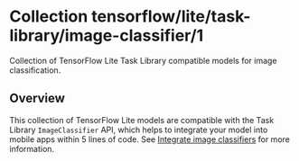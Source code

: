 # Collection tensorflow/lite/task-library/image-classifier/1

Collection of TensorFlow Lite Task Library compatible models for image
classification.

<!-- module-type: image-classification -->
<!-- task: image-classification -->

## Overview

This collection of TensorFlow Lite models are compatible with the Task Library
`ImageClassifier` API, which helps to integrate your model into mobile apps
within 5 lines of code. See
[Integrate image classifiers](https://www.tensorflow.org/lite/inference_with_metadata/task_library/image_classifier)
for more information.

<!-- A list of models in the collection -->
<!-- (https://tfhub.dev/agripredict/lite-model/disease-classification/1) -->
<!-- (https://tfhub.dev/bohemian-visual-recognition-alliance/lite-model/models/mushroom-identification_v1/1) -->
<!-- (https://tfhub.dev/google/lite-model/aiy/vision/classifier/birds_V1/1) -->
<!-- (https://tfhub.dev/google/lite-model/aiy/vision/classifier/birds_V1/2) -->
<!-- (https://tfhub.dev/google/lite-model/aiy/vision/classifier/birds_V1/3) -->
<!-- (https://tfhub.dev/google/lite-model/aiy/vision/classifier/food_V1/1) -->
<!-- (https://tfhub.dev/google/lite-model/aiy/vision/classifier/insects_V1/1) -->
<!-- (https://tfhub.dev/google/lite-model/aiy/vision/classifier/insects_V1/2) -->
<!-- (https://tfhub.dev/google/lite-model/aiy/vision/classifier/insects_V1/3) -->
<!-- (https://tfhub.dev/google/lite-model/aiy/vision/classifier/plants_V1/1) -->
<!-- (https://tfhub.dev/google/lite-model/aiy/vision/classifier/plants_V1/2) -->
<!-- (https://tfhub.dev/google/lite-model/aiy/vision/classifier/plants_V1/3) -->
<!-- (https://tfhub.dev/google/lite-model/cropnet/classifier/cassava_disease_V1/1) -->
<!-- (https://tfhub.dev/google/lite-model/on_device_vision/classifier/landmarks_classifier_africa_V1/1) -->
<!-- (https://tfhub.dev/google/lite-model/on_device_vision/classifier/landmarks_classifier_asia_V1/1) -->
<!-- (https://tfhub.dev/google/lite-model/on_device_vision/classifier/landmarks_classifier_europe_V1/1) -->
<!-- (https://tfhub.dev/google/lite-model/on_device_vision/classifier/landmarks_classifier_north_america_V1/1) -->
<!-- (https://tfhub.dev/google/lite-model/on_device_vision/classifier/landmarks_classifier_oceania_antarctica_V1/1) -->
<!-- (https://tfhub.dev/google/lite-model/on_device_vision/classifier/landmarks_classifier_south_america_V1/1) -->
<!-- (https://tfhub.dev/google/lite-model/on_device_vision/classifier/popular_us_products_V1/1) -->
<!-- (https://tfhub.dev/google/lite-model/on_device_vision/classifier/popular_wine_V1/1) -->
<!-- (https://tfhub.dev/tensorflow/lite-model/densenet/1/metadata/1) -->
<!-- (https://tfhub.dev/tensorflow/lite-model/efficientnet/lite0/fp32/1) -->
<!-- (https://tfhub.dev/tensorflow/lite-model/efficientnet/lite0/fp32/2) -->
<!-- (https://tfhub.dev/tensorflow/lite-model/efficientnet/lite0/int8/1) -->
<!-- (https://tfhub.dev/tensorflow/lite-model/efficientnet/lite0/int8/2) -->
<!-- (https://tfhub.dev/tensorflow/lite-model/efficientnet/lite1/fp32/1) -->
<!-- (https://tfhub.dev/tensorflow/lite-model/efficientnet/lite1/fp32/2) -->
<!-- (https://tfhub.dev/tensorflow/lite-model/efficientnet/lite1/int8/1) -->
<!-- (https://tfhub.dev/tensorflow/lite-model/efficientnet/lite1/int8/2) -->
<!-- (https://tfhub.dev/tensorflow/lite-model/efficientnet/lite2/fp32/1) -->
<!-- (https://tfhub.dev/tensorflow/lite-model/efficientnet/lite2/fp32/2) -->
<!-- (https://tfhub.dev/tensorflow/lite-model/efficientnet/lite2/int8/1) -->
<!-- (https://tfhub.dev/tensorflow/lite-model/efficientnet/lite2/int8/2) -->
<!-- (https://tfhub.dev/tensorflow/lite-model/efficientnet/lite3/fp32/1) -->
<!-- (https://tfhub.dev/tensorflow/lite-model/efficientnet/lite3/fp32/2) -->
<!-- (https://tfhub.dev/tensorflow/lite-model/efficientnet/lite3/int8/1) -->
<!-- (https://tfhub.dev/tensorflow/lite-model/efficientnet/lite3/int8/2) -->
<!-- (https://tfhub.dev/tensorflow/lite-model/efficientnet/lite4/fp32/1) -->
<!-- (https://tfhub.dev/tensorflow/lite-model/efficientnet/lite4/fp32/2) -->
<!-- (https://tfhub.dev/tensorflow/lite-model/efficientnet/lite4/int8/1) -->
<!-- (https://tfhub.dev/tensorflow/lite-model/efficientnet/lite4/int8/2) -->
<!-- (https://tfhub.dev/tensorflow/lite-model/inception_resnet_v2/1/metadata/1) -->
<!-- (https://tfhub.dev/tensorflow/lite-model/inception_v1_quant/1/metadata/1) -->
<!-- (https://tfhub.dev/tensorflow/lite-model/inception_v2_quant/1/metadata/1) -->
<!-- (https://tfhub.dev/tensorflow/lite-model/inception_v3/1/metadata/1) -->
<!-- (https://tfhub.dev/tensorflow/lite-model/inception_v3_quant/1/metadata/1) -->
<!-- (https://tfhub.dev/tensorflow/lite-model/inception_v4/1/metadata/1) -->
<!-- (https://tfhub.dev/tensorflow/lite-model/inception_v4_quant/1/default/1) -->
<!-- (https://tfhub.dev/tensorflow/lite-model/inception_v4_quant/1/metadata/1) -->
<!-- (https://tfhub.dev/tensorflow/lite-model/mnasnet_0.50_224/1/metadata/1) -->
<!-- (https://tfhub.dev/tensorflow/lite-model/mnasnet_0.75_224/1/metadata/1) -->
<!-- (https://tfhub.dev/tensorflow/lite-model/mnasnet_1.0_128/1/metadata/1) -->
<!-- (https://tfhub.dev/tensorflow/lite-model/mnasnet_1.0_160/1/metadata/1) -->
<!-- (https://tfhub.dev/tensorflow/lite-model/mnasnet_1.0_192/1/metadata/1) -->
<!-- (https://tfhub.dev/tensorflow/lite-model/mnasnet_1.0_224/1/metadata/1) -->
<!-- (https://tfhub.dev/tensorflow/lite-model/mnasnet_1.0_96/1/metadata/1) -->
<!-- (https://tfhub.dev/tensorflow/lite-model/mnasnet_1.3_224/1/metadata/1) -->
<!-- (https://tfhub.dev/tensorflow/lite-model/mobilenet_v1_0.25_128/1/metadata/1) -->
<!-- (https://tfhub.dev/tensorflow/lite-model/mobilenet_v1_0.25_128_quantized/1/default/1) -->
<!-- (https://tfhub.dev/tensorflow/lite-model/mobilenet_v1_0.25_128_quantized/1/metadata/1) -->
<!-- (https://tfhub.dev/tensorflow/lite-model/mobilenet_v1_0.25_160/1/metadata/1) -->
<!-- (https://tfhub.dev/tensorflow/lite-model/mobilenet_v1_0.25_160_quantized/1/metadata/1) -->
<!-- (https://tfhub.dev/tensorflow/lite-model/mobilenet_v1_0.25_192/1/metadata/1) -->
<!-- (https://tfhub.dev/tensorflow/lite-model/mobilenet_v1_0.25_192_quantized/1/metadata/1) -->
<!-- (https://tfhub.dev/tensorflow/lite-model/mobilenet_v1_0.25_224/1/metadata/1) -->
<!-- (https://tfhub.dev/tensorflow/lite-model/mobilenet_v1_0.25_224_quantized/1/metadata/1) -->
<!-- (https://tfhub.dev/tensorflow/lite-model/mobilenet_v1_0.50_128/1/metadata/1) -->
<!-- (https://tfhub.dev/tensorflow/lite-model/mobilenet_v1_0.50_128_quantized/1/default/1) -->
<!-- (https://tfhub.dev/tensorflow/lite-model/mobilenet_v1_0.50_128_quantized/1/metadata/1) -->
<!-- (https://tfhub.dev/tensorflow/lite-model/mobilenet_v1_0.50_160/1/metadata/1) -->
<!-- (https://tfhub.dev/tensorflow/lite-model/mobilenet_v1_0.50_160_quantized/1/default/1) -->
<!-- (https://tfhub.dev/tensorflow/lite-model/mobilenet_v1_0.50_160_quantized/1/metadata/1) -->
<!-- (https://tfhub.dev/tensorflow/lite-model/mobilenet_v1_0.50_192/1/metadata/1) -->
<!-- (https://tfhub.dev/tensorflow/lite-model/mobilenet_v1_0.50_192_quantized/1/default/1) -->
<!-- (https://tfhub.dev/tensorflow/lite-model/mobilenet_v1_0.50_192_quantized/1/metadata/1) -->
<!-- (https://tfhub.dev/tensorflow/lite-model/mobilenet_v1_0.50_224/1/metadata/1) -->
<!-- (https://tfhub.dev/tensorflow/lite-model/mobilenet_v1_0.50_224_quantized/1/default/1) -->
<!-- (https://tfhub.dev/tensorflow/lite-model/mobilenet_v1_0.50_224_quantized/1/metadata/1) -->
<!-- (https://tfhub.dev/tensorflow/lite-model/mobilenet_v1_0.75_128/1/metadata/1) -->
<!-- (https://tfhub.dev/tensorflow/lite-model/mobilenet_v1_0.75_128_quantized/1/default/1) -->
<!-- (https://tfhub.dev/tensorflow/lite-model/mobilenet_v1_0.75_128_quantized/1/metadata/1) -->
<!-- (https://tfhub.dev/tensorflow/lite-model/mobilenet_v1_0.75_160/1/metadata/1) -->
<!-- (https://tfhub.dev/tensorflow/lite-model/mobilenet_v1_0.75_160_quantized/1/default/1) -->
<!-- (https://tfhub.dev/tensorflow/lite-model/mobilenet_v1_0.75_160_quantized/1/metadata/1) -->
<!-- (https://tfhub.dev/tensorflow/lite-model/mobilenet_v1_0.75_192/1/metadata/1) -->
<!-- (https://tfhub.dev/tensorflow/lite-model/mobilenet_v1_0.75_192_quantized/1/default/1) -->
<!-- (https://tfhub.dev/tensorflow/lite-model/mobilenet_v1_0.75_192_quantized/1/metadata/1) -->
<!-- (https://tfhub.dev/tensorflow/lite-model/mobilenet_v1_0.75_224/1/metadata/1) -->
<!-- (https://tfhub.dev/tensorflow/lite-model/mobilenet_v1_0.75_224_quantized/1/default/1) -->
<!-- (https://tfhub.dev/tensorflow/lite-model/mobilenet_v1_0.75_224_quantized/1/metadata/1) -->
<!-- (https://tfhub.dev/tensorflow/lite-model/mobilenet_v1_1.0_128/1/metadata/1) -->
<!-- (https://tfhub.dev/tensorflow/lite-model/mobilenet_v1_1.0_128_quantized/1/default/1) -->
<!-- (https://tfhub.dev/tensorflow/lite-model/mobilenet_v1_1.0_128_quantized/1/metadata/1) -->
<!-- (https://tfhub.dev/tensorflow/lite-model/mobilenet_v1_1.0_160/1/metadata/1) -->
<!-- (https://tfhub.dev/tensorflow/lite-model/mobilenet_v1_1.0_160_quantized/1/default/1) -->
<!-- (https://tfhub.dev/tensorflow/lite-model/mobilenet_v1_1.0_160_quantized/1/metadata/1) -->
<!-- (https://tfhub.dev/tensorflow/lite-model/mobilenet_v1_1.0_192/1/metadata/1) -->
<!-- (https://tfhub.dev/tensorflow/lite-model/mobilenet_v1_1.0_192_quantized/1/default/1) -->
<!-- (https://tfhub.dev/tensorflow/lite-model/mobilenet_v1_1.0_192_quantized/1/metadata/1) -->
<!-- (https://tfhub.dev/tensorflow/lite-model/mobilenet_v1_1.0_224/1/metadata/1) -->
<!-- (https://tfhub.dev/tensorflow/lite-model/mobilenet_v1_1.0_224_quantized/1/default/1) -->
<!-- (https://tfhub.dev/tensorflow/lite-model/mobilenet_v1_1.0_224_quantized/1/metadata/1) -->
<!-- (https://tfhub.dev/tensorflow/lite-model/mobilenet_v2_1.0_224/1/metadata/1) -->
<!-- (https://tfhub.dev/tensorflow/lite-model/mobilenet_v2_1.0_224_quantized/1/default/1) -->
<!-- (https://tfhub.dev/tensorflow/lite-model/mobilenet_v2_1.0_224_quantized/1/metadata/1) -->
<!-- (https://tfhub.dev/google/lite-model/imagenet/mobilenet_v3_small_075_224/classification/5/metadata/1) -->
<!-- (https://tfhub.dev/google/lite-model/imagenet/mobilenet_v3_small_100_224/classification/5/metadata/1) -->
<!-- (https://tfhub.dev/google/lite-model/imagenet/mobilenet_v3_large_075_224/classification/5/metadata/1) -->
<!-- (https://tfhub.dev/google/lite-model/imagenet/mobilenet_v3_large_100_224/classification/5/metadata/1) -->
<!-- (https://tfhub.dev/tensorflow/lite-model/nasnet/large/1/metadata/1) -->
<!-- (https://tfhub.dev/tensorflow/lite-model/nasnet/mobile/1/metadata/1) -->
<!-- (https://tfhub.dev/tensorflow/lite-model/resnet_v2_101/1/metadata/1) -->
<!-- (https://tfhub.dev/tensorflow/lite-model/squeezenet/1/metadata/1) -->

